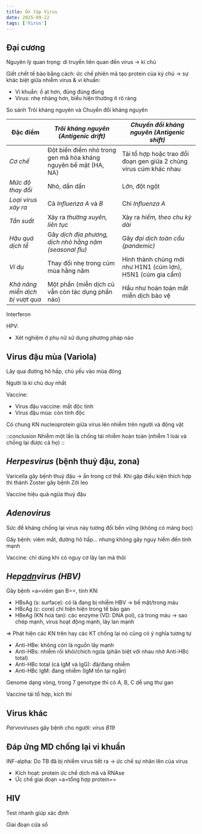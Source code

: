 ```yaml
---
title: Ôn tập Virus
date: 2025-09-22
tags: ['Virus']
---
```


## Đại cương

Nguyên lý quan trọng: di truyền liên quan đến virus -> kí chủ

Giết chết tế bào bằng cách: ức chế phiên mã tạo protein của ký chủ -> sự khác biệt giữa nhiễm virus & vi khuẩn:

- Vi khuẩn: ồ ạt hơn, đùng đùng đùng
- Virus: nhẹ nhàng hơn, biểu hiện thường ít rõ ràng

So sánh Trôi kháng nguyên và Chuyển đổi kháng nguyên

| Đặc điểm | *Trôi kháng nguyên (Antigenic drift)* | *Chuyển đổi kháng nguyên (Antigenic shift)* |
|-----------|------------------------------------------|-----------------------------------------------|
| *Cơ chế* | Đột biến điểm nhỏ trong gen mã hóa kháng nguyên bề mặt (HA, NA) | Tái tổ hợp hoặc trao đổi đoạn gen giữa 2 chủng virus cúm khác nhau |
| *Mức độ thay đổi* | Nhỏ, dần dần | Lớn, đột ngột |
| *Loại virus xảy ra* | Cả *Influenza A* và *B* | Chỉ *Influenza A* |
| *Tần suất* | Xảy ra *thường xuyên, liên tục* | Xảy ra *hiếm, theo chu kỳ dài* |
| *Hậu quả dịch tễ* | Gây *dịch địa phương, dịch nhỏ hằng năm (seasonal flu)* | Gây *đại dịch toàn cầu (pandemic)* |
| *Ví dụ* | Thay đổi nhẹ trong cúm mùa hằng năm | Hình thành chủng mới như H1N1 (cúm lợn), H5N1 (cúm gia cầm) |
| *Khả năng miễn dịch bị vượt qua* | Một phần (miễn dịch cũ vẫn còn tác dụng phần nào) | Hầu như hoàn toàn mất miễn dịch bảo vệ |

Interferon

HPV:

- Xét nghiệm ở phụ nữ sử dụng phương pháp nào



## Virus đậu mùa (Variola)

Lây qua đường hô hấp, chủ yếu vào mùa đông

Người là kí chủ duy nhất

Vaccine:

- Virus đậu vaccine: mất độc tính
- Virus đậu mùa: còn tính độc

Có chung KN nucleoprotein giữa virus lên nhiễm trên người và động vật

::conclusion
Nhiễm một lần là chống tái nhiễm hoàn toàn (nhiễm 1 loài và chống lại được cả họ)
::

## *Herpesvirus* (bệnh thuỷ đậu, zona)

Varicella gây bệnh thuỷ đậu -> ẩn trong cơ thể.
Khi gặp điều kiện thích hợp thì thành Zoster gây bệnh Zời leo

Vaccine hiệu quả ngừa thuỷ đậu

## *Adenovirus*

Sức đề kháng chống lại virus này tương đối bền vững (không có màng bọc)

Gây bệnh: viêm mắt, đường hô hấp... nhưng không gây nguy hiểm đến tính mạnh

Vaccine: chỉ dùng khi có nguy cơ lây lan mà thôi

## *Hep<u>adn</u>virus (HBV)*

Gây bệnh =a=viêm gan B==, tính KN:

- HBsAg (s: surface): có là đang bị nhiễm HBV -> bề mặt/trong máu
- HBcAg (c: core) chỉ hiện hiện trong tế bào gan
- HBeAg (KN hoà tan): các enzyme (VD: DNA pol), cả trong máu -> sao chép mạnh, virus hoạt động mạnh, lây lan mạnh

=> Phát hiện các KN trên hay các KT chống lại nó cũng có ý nghĩa tương tự

- Anti-HBe: không còn là nguồn lây mạnh
- Anti-HBs: nhiễm rồi khỏi/chích ngừa (phân biệt với nhau nhờ Anti-HBc total)
- Anti-HBc total (cả IgM và IgG): đã/đang nhiễm
- Anti-HBc IgM: đang nhiễm (IgM tồn tại ngắn)

Genome dạng vòng, trong 7 genotype thì có A, B, C dễ ung thư gan

Vaccine tái tổ hợp, kích thí

## Virus khác

*Parvoviruses* gây bệnh cho người: <i>virus B19</i>

## Đáp ứng MD chống lại vi khuẩn

INF-alpha: Do TB đã bị nhiễm virus tiết ra -> ức chế sự nhân lên của virus

- Kích hoạt: protein ức chế dịch mã và RNAse
- Ức chế giai đoạn =a=tổng hợp protein==

## HIV

Test nhanh giúp xác định

Giai đoạn cửa sổ
